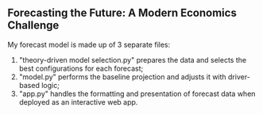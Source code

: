 ## Forecasting the Future: A Modern Economics Challenge

My forecast model is made up of 3 separate files:
1. "theory-driven model selection.py" prepares the data and selects the best configurations for each forecast;
2. "model.py" performs the baseline projection and adjusts it with driver-based logic;
3. "app.py" handles the formatting and presentation of forecast data when deployed as an interactive web app. 
